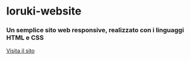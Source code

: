 # loruki-website

<h3>Un semplice sito web responsive, realizzato con i linguaggi HTML e CSS</h3>

<a href="https://loruki-website-fdc.netlify.app/" target="_blank">Visita il sito</a>
